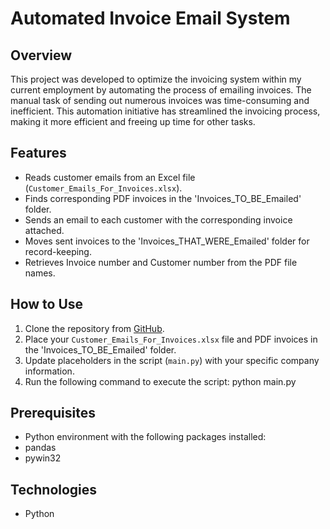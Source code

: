 # Automated Invoice Email System

## Overview
This project was developed to optimize the invoicing system within my current employment by automating the process of emailing invoices. The manual task of sending out numerous invoices was time-consuming and inefficient. This automation initiative has streamlined the invoicing process, making it more efficient and freeing up time for other tasks.

## Features

- Reads customer emails from an Excel file (`Customer_Emails_For_Invoices.xlsx`).
- Finds corresponding PDF invoices in the 'Invoices_TO_BE_Emailed' folder.
- Sends an email to each customer with the corresponding invoice attached.
- Moves sent invoices to the 'Invoices_THAT_WERE_Emailed' folder for record-keeping.
- Retrieves Invoice number and Customer number from the PDF file names.

## How to Use

1. Clone the repository from [GitHub](https://github.com/JoshuaStorm1017/AutomatedEmailScript/tree/master).
2. Place your `Customer_Emails_For_Invoices.xlsx` file and PDF invoices in the 'Invoices_TO_BE_Emailed' folder.
3. Update placeholders in the script (`main.py`) with your specific company information.
4. Run the following command to execute the script:
   python main.py


## Prerequisites

- Python environment with the following packages installed:
- pandas
- pywin32

## Technologies

- Python
